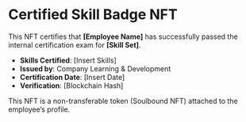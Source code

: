 
# Certified Skill Badge NFT
This NFT certifies that **[Employee Name]** has successfully passed the internal certification exam for **[Skill Set]**.

- **Skills Certified**: [Insert Skills]
- **Issued by**: Company Learning & Development
- **Certification Date**: [Insert Date]
- **Verification**: [Blockchain Hash]

This NFT is a non-transferable token (Soulbound NFT) attached to the employee’s profile.
